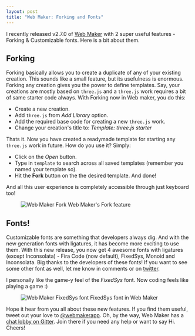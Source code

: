 ```yaml
---
layout: post
title: "Web Maker: Forking and Fonts"
---
```


I recently released v2.7.0 of [Web Maker](https://webmakerapp.com) with 2 super useful features - Forking & Customizable fonts. Here is a bit about them.

## Forking

Forking basically allows you to create a duplicate of any of your existing creation. This sounds like a small feature, but its usefulness is enormous. Forking any creation gives you the power to define templates. Say, your creations are mostly based on `three.js` and a `three.js` work requires a bit of same starter code always. With Forking now in Web maker, you do this:

 - Create a new creation.
 - Add `three.js` from *Add Library* option.
 - Add the required base code for creating a new `three.js` work.
 - Change your creation's title to: _Template: three.js starter_

 Thats it. Now you have created a readymade template for starting any `three.js` work in future. How do you use it? Simply:

 - Click on the _Open_ button.
 - Type in `template` to search across all saved templates (remember you named your template so).
 - Hit the __Fork__ button on the the desired template. And done!

And all this user experience is completely accessible through just keyboard too!

<figure>
    <img src="/images/2017/webmaker-fork.gif" alt="Web Maker Fork" />
    <caption>Web Maker's Fork feature</caption>
</figure>

## Fonts!

Customizable fonts are something that developers always dig. And with the new generation fonts with ligatures, it has become more exciting to use them. With this new release, you now get 4 awesome fonts with ligatures (except Inconsolata) - Fira Code (now default), FixedSys, Monoid and Inconsolata. Big thanks to the developers of these fonts! If you want to see some other font as well, let me know in comments or on [twitter](https://twitter.com/webmakerapp).

I personally like the game-y feel of the _FixedSys_ font. Now coding feels like playing a game :)

<figure>
    <img src="/images/2017/webmaker-fixedsys.png" alt="Web Maker FixedSys font" />
    <caption>FixedSys font in Web Maker</caption>
</figure>


Hope it hear from you all about these new features. If you find them useful, tweet out your love to [@webmakerapp](https://twitter.com/webmakerapp). Oh, by the way, Web Maker has a [chat lobby on Gitter](https://gitter.im/web-maker-app/Lobby). Join there if you need any help or want to say Hi. Cheers!

